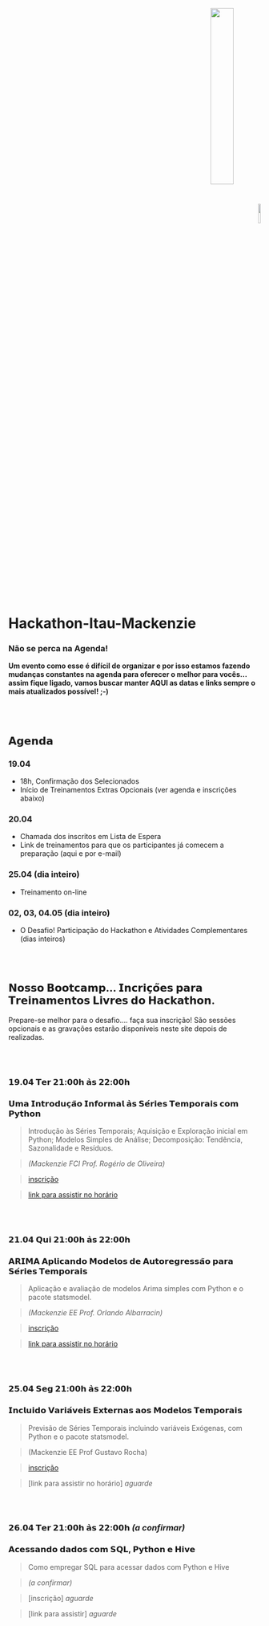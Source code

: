 <p align="right">
  <img src="http://meusite.mackenzie.br/rogerio/mackenzie_logo/UPM.2_horizontal_vermelho.jpg" width="30%" align="center"/>
  <img src="https://logodownload.org/wp-content/uploads/2014/05/itau-logo-1.png" width="10%" align="center"/>
</p>

# Hackathon-Itau-Mackenzie

### Não se perca na Agenda! 
**Um evento como esse é difícil de organizar e por isso estamos fazendo mudanças constantes na agenda para oferecer o melhor para vocês... assim fique ligado, vamos buscar manter AQUI as datas e links sempre o mais atualizados possível! ;-)**

<br>
<br>

## 𝗔𝗴𝗲𝗻𝗱𝗮

### 19.04 
* 18h, Confirmação dos Selecionados
* Início de Treinamentos Extras Opcionais (ver agenda e inscrições abaixo)

### 20.04 
* Chamada dos inscritos em Lista de Espera
* Link de treinamentos para que os participantes já comecem a preparação (aqui e por e-mail)

### 25.04 (dia inteiro)
* Treinamento on-line

### 02, 03, 04.05 (dia inteiro)
* O Desafio! Participação do Hackathon e Atividades Complementares (dias inteiros)



<br>
<br>

## 𝗡𝗼𝘀𝘀𝗼 𝗕𝗼𝗼𝘁𝗰𝗮𝗺𝗽... 𝗜𝗻𝗰𝗿𝗶𝗰̧𝗼̃𝗲𝘀 𝗽𝗮𝗿𝗮 𝗧𝗿𝗲𝗶𝗻𝗮𝗺𝗲𝗻𝘁𝗼𝘀 𝗟𝗶𝘃𝗿𝗲𝘀 𝗱𝗼 𝗛𝗮𝗰𝗸𝗮𝘁𝗵𝗼𝗻. 

Prepare-se melhor para o desafio.... faça sua inscrição! São sessões opcionais e as gravações estarão disponíveis neste site depois de realizadas.

<br>
<br>


### 𝟭𝟵.𝟬𝟰 𝗧𝗲𝗿 𝟮𝟭:𝟬𝟬𝗵 𝗮̀𝘀 𝟮𝟮:𝟬𝟬𝗵 
### 𝗨𝗺𝗮 𝗜𝗻𝘁𝗿𝗼𝗱𝘂𝗰̧𝗮̃𝗼 𝗜𝗻𝗳𝗼𝗿𝗺𝗮𝗹 𝗮̀𝘀 𝗦𝗲́𝗿𝗶𝗲𝘀 𝗧𝗲𝗺𝗽𝗼𝗿𝗮𝗶𝘀 𝗰𝗼𝗺 𝗣𝘆𝘁𝗵𝗼𝗻 

> Introdução às Séries Temporais; Aquisição e Exploração inicial em Python; Modelos Simples de Análise; Decomposição: Tendência, Sazonalidade e Resíduos.

> *(Mackenzie FCI Prof. Rogério de Oliveira)* 

> [inscrição](https://docs.google.com/forms/d/e/1FAIpQLSc5Y0ejP3At1H8XUg0bNjv4ilm7UQX-m5K70wq5SfkH50Rg0g/viewform?usp=sf_link)

> [link para assistir no horário](https://zoom.us/j/93200048589?pwd=b0JwNGEwMnBsNHMxVTFCb252ZmhyQT09) 

<br>
<br>

### 𝟮𝟭.𝟬𝟰 𝗤𝘂𝗶 𝟮𝟭:𝟬𝟬𝗵 𝗮̀𝘀 𝟮𝟮:𝟬𝟬𝗵 
### 𝗔𝗥𝗜𝗠𝗔 𝗔𝗽𝗹𝗶𝗰𝗮𝗻𝗱𝗼 𝗠𝗼𝗱𝗲𝗹𝗼𝘀 𝗱𝗲 𝗔𝘂𝘁𝗼𝗿𝗲𝗴𝗿𝗲𝘀𝘀𝗮̃𝗼 𝗽𝗮𝗿𝗮 𝗦𝗲́𝗿𝗶𝗲𝘀 𝗧𝗲𝗺𝗽𝗼𝗿𝗮𝗶𝘀

> Aplicação e avaliação de modelos Arima simples com Python e o pacote statsmodel.

> *(Mackenzie EE Prof. Orlando Albarracin)*

> [inscrição](https://docs.google.com/forms/d/e/1FAIpQLScFACpZZuFewMQXMYxwanDrlrTxvLCZ-OY-zkDfN7yrnEISew/viewform?usp=sf_link)

> [link para assistir no horário](https://meet.google.com/krk-chzk-iyw) 

<br>
<br>

### 𝟮𝟱.𝟬𝟰 𝗦𝗲𝗴 𝟮𝟭:𝟬𝟬𝗵 𝗮̀𝘀 𝟮𝟮:𝟬𝟬𝗵 
### 𝗜𝗻𝗰𝗹𝘂𝗶𝗱𝗼 𝗩𝗮𝗿𝗶𝗮́𝘃𝗲𝗶𝘀 𝗘𝘅𝘁𝗲𝗿𝗻𝗮𝘀 𝗮𝗼𝘀 𝗠𝗼𝗱𝗲𝗹𝗼𝘀 𝗧𝗲𝗺𝗽𝗼𝗿𝗮𝗶𝘀

> Previsão de Séries Temporais incluindo variáveis Exógenas, com Python e o pacote statsmodel. 

> (Mackenzie EE Prof Gustavo Rocha)

> [inscrição](https://docs.google.com/forms/d/e/1FAIpQLSewanp8PSPWHIMraF0OPMe2jwRh8MNCw40iuWE3NPjmhgEaUw/viewform?usp=sf_link)

> [link para assistir no horário] *aguarde*


<br>
<br>

### 𝟮𝟲.𝟬𝟰 𝗧𝗲𝗿 𝟮𝟭:𝟬𝟬𝗵 𝗮̀𝘀 𝟮𝟮:𝟬𝟬𝗵 *(a confirmar)* 
### 𝗔𝗰𝗲𝘀𝘀𝗮𝗻𝗱𝗼 𝗱𝗮𝗱𝗼𝘀 𝗰𝗼𝗺 𝗦𝗤𝗟, 𝗣𝘆𝘁𝗵𝗼𝗻 𝗲 𝗛𝗶𝘃𝗲

> Como empregar SQL para acessar dados com Python e Hive

> *(a confirmar)* 

> [inscrição] *aguarde*

> [link para assistir] *aguarde*

<br>
<br>

